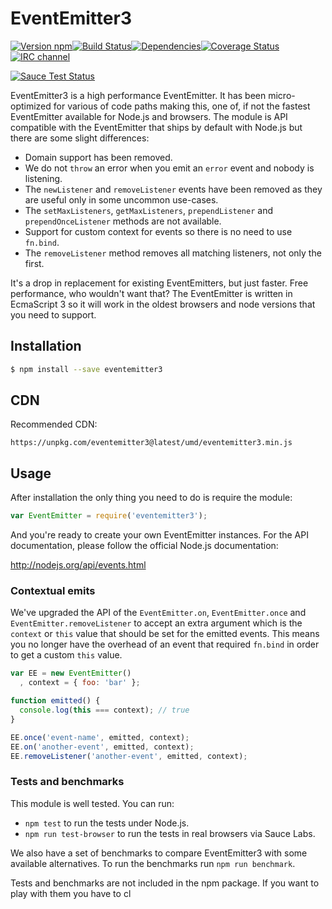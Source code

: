 # EventEmitter3

[![Version npm](https://img.shields.io/npm/v/eventemitter3.svg?style=flat-square)](https://www.npmjs.com/package/eventemitter3)[![Build Status](https://img.shields.io/travis/primus/eventemitter3/master.svg?style=flat-square)](https://travis-ci.org/primus/eventemitter3)[![Dependencies](https://img.shields.io/david/primus/eventemitter3.svg?style=flat-square)](https://david-dm.org/primus/eventemitter3)[![Coverage Status](https://img.shields.io/coveralls/primus/eventemitter3/master.svg?style=flat-square)](https://coveralls.io/r/primus/eventemitter3?branch=master)[![IRC channel](https://img.shields.io/badge/IRC-irc.freenode.net%23primus-00a8ff.svg?style=flat-square)](https://webchat.freenode.net/?channels=primus)

[![Sauce Test Status](https://saucelabs.com/browser-matrix/eventemitter3.svg)](https://saucelabs.com/u/eventemitter3)

EventEmitter3 is a high performance EventEmitter. It has been micro-optimized
for various of code paths making this, one of, if not the fastest EventEmitter
available for Node.js and browsers. The module is API compatible with the
EventEmitter that ships by default with Node.js but there are some slight
differences:

- Domain support has been removed.
- We do not `throw` an error when you emit an `error` event and nobody is
  listening.
- The `newListener` and `removeListener` events have been removed as they
  are useful only in some uncommon use-cases.
- The `setMaxListeners`, `getMaxListeners`, `prependListener` and
  `prependOnceListener` methods are not available.
- Support for custom context for events so there is no need to use `fn.bind`.
- The `removeListener` method removes all matching listeners, not only the
  first.

It's a drop in replacement for existing EventEmitters, but just faster. Free
performance, who wouldn't want that? The EventEmitter is written in EcmaScript 3
so it will work in the oldest browsers and node versions that you need to
support.

## Installation

```bash
$ npm install --save eventemitter3
```

## CDN

Recommended CDN:

```text
https://unpkg.com/eventemitter3@latest/umd/eventemitter3.min.js
```

## Usage

After installation the only thing you need to do is require the module:

```js
var EventEmitter = require('eventemitter3');
```

And you're ready to create your own EventEmitter instances. For the API
documentation, please follow the official Node.js documentation:

http://nodejs.org/api/events.html

### Contextual emits

We've upgraded the API of the `EventEmitter.on`, `EventEmitter.once` and
`EventEmitter.removeListener` to accept an extra argument which is the `context`
or `this` value that should be set for the emitted events. This means you no
longer have the overhead of an event that required `fn.bind` in order to get a
custom `this` value.

```js
var EE = new EventEmitter()
  , context = { foo: 'bar' };

function emitted() {
  console.log(this === context); // true
}

EE.once('event-name', emitted, context);
EE.on('another-event', emitted, context);
EE.removeListener('another-event', emitted, context);
```

### Tests and benchmarks

This module is well tested. You can run:

- `npm test` to run the tests under Node.js.
- `npm run test-browser` to run the tests in real browsers via Sauce Labs.

We also have a set of benchmarks to compare EventEmitter3 with some available
alternatives. To run the benchmarks run `npm run benchmark`.

Tests and benchmarks are not included in the npm package. If you want to play
with them you have to cl